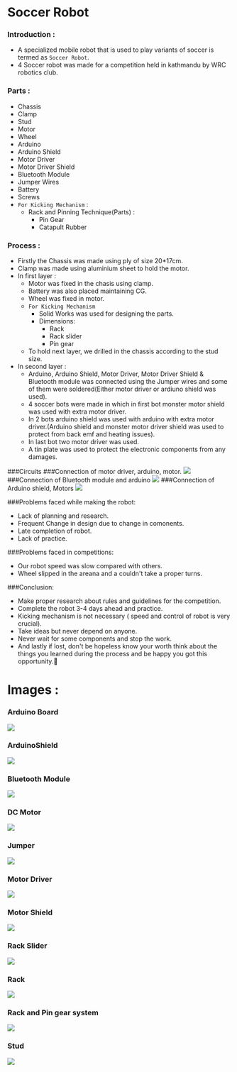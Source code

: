 # Soccer Robot

### Introduction :
- A specialized mobile robot that is used to play variants of soccer is termed as `Soccer Robot`.
- 4 Soccer robot was made for a competition held in kathmandu by WRC robotics club.

### Parts :
- Chassis
- Clamp
- Stud
- Motor
- Wheel
- Arduino
- Arduino Shield
- Motor Driver
- Motor Driver Shield
- Bluetooth Module
- Jumper Wires
- Battery
- Screws
- `For Kicking Mechanism` :
    - Rack and Pinning Technique(Parts) :
        - Pin Gear
        - Catapult Rubber

### Process :
- Firstly the Chassis was made using ply of size 20*17cm.
- Clamp was made using aluminium sheet to hold the motor.
- In first layer :
    - Motor was fixed in the chasis using clamp.
    - Battery was also placed maintaining CG.
    - Wheel was fixed in motor.
    - `For Kicking Mechanism`
        - Solid Works was used for designing the parts.
        - Dimensions:
            - Rack 
            - Rack slider
            - Pin gear
    - To hold next layer, we drilled in the chassis according to the stud size.
- In second layer :
    - Arduino, Arduino Shield, Motor Driver, Motor Driver Shield & Bluetooth module was connected using the Jumper wires and some of them were soldered(Either motor driver or ardiuno shield was used).
    - 4 soccer bots were made in which in first bot monster motor shield was used with extra motor driver.
    - In 2 bots arduino shield was used with arduino with extra motor driver.(Arduino shield and monster motor driver shield was used to protect from back emf and heating issues).
    - In last bot two motor driver was used.
    - A tin plate was used to protect the electronic components from any damages.

###Circuits
###Connection of motor driver, arduino, motor.
![](images/motor%20driver%20and%20arduino.jpeg)
###Connection of Bluetooth module and arduino
![](images/bluetooth%20module%20and%20arduino.png)
###Connection of Arduino shield, Motors
![](images/arduinoshield%20and%20motor.jpeg)

###Problems faced while making the robot:
- Lack of planning and research.
- Frequent Change in design due to change in comonents.
- Late completion of robot.
- Lack of practice.

###Problems faced in competitions:
- Our robot speed was slow compared with others.
- Wheel slipped in the areana and a couldn't take a proper turns.

###Conclusion:
- Make proper research about rules and guidelines for the competition.
- Complete the robot 3-4 days ahead and practice.
- Kicking mechanism is not necessary ( speed and control of robot is very crucial).
- Take ideas but never depend on anyone.
- Never wait for some components and stop the work.
- And lastly if lost, don't be hopeless know your worth think about the things you learned during the process and be happy you got this opportunity.🙂

# Images :
### Arduino Board
![](images/arduino-board.png)
### ArduinoShield
![](images/arduinoshield.jpeg)
### Bluetooth Module
![](images/bluetooth_module.jpeg)
### DC Motor
![](images/dc-motor.jpg)
### Jumper
![](images/jumper.jpeg)
### Motor Driver
![](images/motor-driver.png)
### Motor Shield
![](images/motor-shield.png)
### Rack Slider
![](images/rack-slider.png)
### Rack
![](images/rack.png)
### Rack and Pin gear system
![](images/rack-and-pinion-drivesystem.jpeg)
### Stud
![](images/stud.jpg)